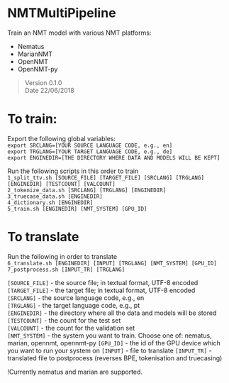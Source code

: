 # NMTMultiPipeline
Train an NMT model with various NMT platforms:
- Nematus
- MarianNMT
- OpenNMT
- OpenNMT-py

> Version 0.1.0\
> Date 22/06/2018

# To train:
Export the following global variables: \
`export SRCLANG=[YOUR SOURCE LANGUAGE CODE, e.g., en]` \
`export TRGLANG=[YOUR TARGET LANGUAGE CODE, e.g., de]` \
`export ENGINEDIR=[THE DIRECTORY WHERE DATA AND MODELS WILL BE KEPT]` 

Run the following scripts in this order to train\
`1_split_ttv.sh [SOURCE_FILE] [TARGET_FILE] [SRCLANG] [TRGLANG] [ENGINEDIR] [TESTCOUNT] [VALCOUNT]`\
`2_tokenize_data.sh [SRCLANG] [TRGLANG] [ENGINEDIR]`\
`3_truecase_data.sh [ENGINEDIR]`\
`4_dictionary.sh [ENGINEDIR]`\
`5_train.sh [ENGINEDIR] [NMT_SYSTEM] [GPU_ID]`

# To translate
Run the following in order to translate\
`6_translate.sh [ENGINEDIR] [INPUT] [TRGLANG] [NMT_SYSTEM] [GPU_ID]`\
`7_postprocess.sh [INPUT_TR] [TRGLANG]`

`[SOURCE_FILE]` - the source file; in textual format, UTF-8 encoded\
`[TARGET_FILE]` - the target file; in textual format, UTF-8 encoded\
`[SRCLANG]` - the source language code, e.g., en\
`[TRGLANG]` - the target language code, e.g., pt\
`[ENGINEDIR]` - the directory where all the data and models will be stored\
`[TESTCOUNT]` - the count for the test set\
`[VALCOUNT]` - the count for the validation set\
`[NMT_SYSTEM]` - the system you want to train. Choose one of: nematus, marian, opennmt, opennmt-py
`[GPU_ID]` - the id of the GPU device which you want to run your system on
`[INPUT]` - file to translate
`[INPUT_TR]` - translated file to postprocess (reverses BPE, tokenisation and truecasing)

!Currently nematus and marian are supported.


